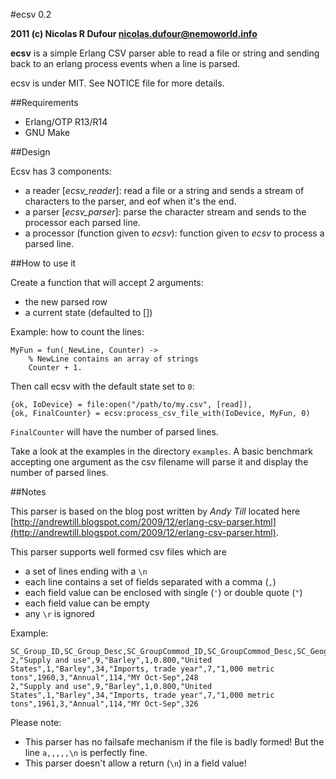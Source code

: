 #ecsv 0.2

**2011 (c) Nicolas R Dufour <nicolas.dufour@nemoworld.info>**

**ecsv** is a simple Erlang CSV parser able to read a file or string and sending back to an erlang process events when a line is parsed.

ecsv is under MIT. See NOTICE file for more details.

##Requirements

* Erlang/OTP R13/R14
* GNU Make

##Design

Ecsv has 3 components:

- a reader [*ecsv_reader*]: read a file or a string and sends a stream of characters to the parser, and eof when it's the end.
- a parser [*ecsv_parser*]: parse the character stream and sends to the processor each parsed line.
- a processor (function given to *ecsv*): function given to *ecsv* to process a parsed line.

##How to use it

Create a function that will accept 2 arguments:

- the new parsed row
- a current state (defaulted to [])

Example: how to count the lines:

    MyFun = fun(_NewLine, Counter) ->
        % NewLine contains an array of strings
        Counter + 1.

Then call ecsv with the default state set to `0`:

    {ok, IoDevice} = file:open("/path/to/my.csv", [read]),
    {ok, FinalCounter} = ecsv:process_csv_file_with(IoDevice, MyFun, 0)

`FinalCounter` will have the number of parsed lines.

Take a look at the examples in the directory `examples`. A basic benchmark accepting one argument as the csv filename will parse it and display the number of parsed lines.

##Notes

This parser is based on the blog post written by *Andy Till* located
here [http://andrewtill.blogspot.com/2009/12/erlang-csv-parser.html](http://andrewtill.blogspot.com/2009/12/erlang-csv-parser.html).

This parser supports well formed csv files which are

- a set of lines ending with a `\n`
- each line contains a set of fields separated with a comma (`,`)
- each field value can be enclosed with single (`'`) or double quote (`"`)
- each field value can be empty
- any `\r` is ignored

Example:

    SC_Group_ID,SC_Group_Desc,SC_GroupCommod_ID,SC_GroupCommod_Desc,SC_Geography_ID,SortOrder,SC_GeographyIndented_Desc,SC_Commodity_ID,SC_Commodity_Desc,SC_Attribute_ID,SC_Attribute_Desc,SC_Unit_ID,SC_Unit_Desc,Year_ID,SC_Frequency_ID,SC_Frequency_Desc,Timeperiod_ID,Timeperiod_Desc,Amount
    2,"Supply and use",9,"Barley",1,0.800,"United States",1,"Barley",34,"Imports, trade year",7,"1,000 metric tons",1960,3,"Annual",114,"MY Oct-Sep",248
    2,"Supply and use",9,"Barley",1,0.800,"United States",1,"Barley",34,"Imports, trade year",7,"1,000 metric tons",1961,3,"Annual",114,"MY Oct-Sep",326

Please note:

- This parser has no failsafe mechanism if the file is badly formed!
  But the line `a,,,,,\n` is perfectly fine.
- This parser doesn't allow a return (`\n`) in a field value!

